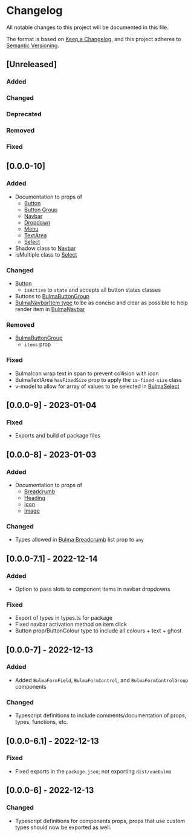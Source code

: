 # Changelog

All notable changes to this project will be documented in this file.

The format is based on [Keep a Changelog](https://keepachangelog.com/en/1.0.0/),
and this project adheres to [Semantic Versioning](https://semver.org/spec/v2.0.0.html).
## [Unreleased]

### Added

### Changed

### Deprecated

### Removed

### Fixed

## [0.0.0-10]

### Added

- Documentation to props of
  - [Button](components/BulmaButton.md)
  - [Button Group](components/BulmaButtonGroup.md)
  - [Navbar](components/BulmaNavbar.md)
  - [Dropdown](components/BulmaDropdown.md)
  - [Menu](components/BulmaMenu.md)
  - [TextArea](components/BulmaTextArea.md)
  - [Select](components/BulmaSelect.md)
- Shadow class to [Navbar](components/BulmaNavbar.md)
- isMultiple class to [Select](components/BulmaSelect.md)

### Changed

- [Button](components/BulmaButton.md)
  - `isActive` to `state` and accepts all button states classes
- Buttons to [BulmaButtonGroup](components/BulmaButtonGroup.md)
- [BulmaNavbarItem type](types/BulmaNavbarItem.md) to be as concise and clear as possible to help render item
  in [BulmaNavbar](components/BulmaNavbar.md)

### Removed

- [BulmaButtonGroup](components/BulmaButtonGroup.md)
  - `items` prop

### Fixed

- BulmaIcon wrap text in span to prevent collision with icon
- BulmaTextArea `hasFixedSize` prop to apply the `is-fixed-size` class
- v-model to allow for array of values to be selected in [BulmaSelect](components/BulmaSelect.md)

## [0.0.0-9] - 2023-01-04

### Fixed

- Exports and build of package files

## [0.0.0-8] - 2023-01-03

### Added

- Documentation to props of
  - [Breadcrumb](components/BulmaBreadcrumb.md)
  - [Heading](components/BulmaHeading.md)
  - [Icon](components/BulmaIcon.md)
  - [Image](components/BulmaImage.md)

### Changed

- Types allowed in [Bulma Breadcrumb](components/BulmaBreadcrumb.md#list) list prop to `any`

## [0.0.0-7.1] - 2022-12-14

### Added

- Option to pass slots to component items in navbar dropdowns

### Fixed

- Export of types in types.ts for package
- Fixed navbar activation method on item click
- Button prop/ButtonColour type to include all colours + text + ghost

## [0.0.0-7] - 2022-12-13

### Added

- Added `BulmaFormField`, `BulmaFormControl`, and `BulmaFormControlGroup` components

### Changed

- Typescript definitions to include comments/documentation of props, types, functions, etc.

## [0.0.0-6.1] - 2022-12-13

### Fixed

- Fixed exports in the `package.json`; not exporting `dist/vuebulma`

## [0.0.0-6] - 2022-12-13

### Changed

- Typescript definitions for components props, props that use custom types should now be exported as well.
